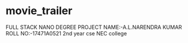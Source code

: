 # movie_trailer
FULL STACK NANO DEGREE PROJECT
NAME:-A.L.NARENDRA KUMAR
ROLL NO:-17471A0521
2nd year 
cse
NEC college
